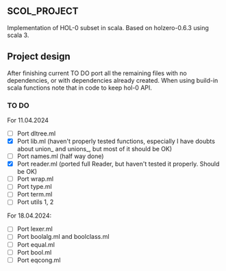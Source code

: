 ## SCOL_PROJECT

Implementation of HOL-0 subset in scala. Based on holzero-0.6.3 using scala 3.

## Project design

After finishing current TO DO port all the remaining files with
no dependencies, or with dependencies already created.
When using build-in scala functions note that in code to keep
hol-0 API.

### TO DO

For 11.04.2024

- [ ] Port dltree.ml
- [x] Port lib.ml (haven't properly tested functions, especially I have doubts about union_ and unions_, but most of it should be OK)
- [ ] Port names.ml (half way done)
- [x] Port reader.ml  (ported full Reader, but haven't tested it properly. Should be OK)
- [ ] Port wrap.ml
- [ ] Port type.ml
- [ ] Port term.ml
- [ ] Port utils 1, 2

For 18.04.2024:

- [ ] Port lexer.ml
- [ ] Port boolalg.ml and boolclass.ml
- [ ] Port equal.ml
- [ ] Port bool.ml
- [ ] Port eqcong.ml

